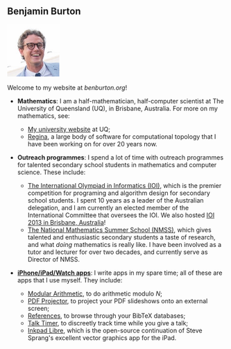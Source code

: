 ## Benjamin Burton

<img src="bab.jpg" width=120 height=120 alt="Head shot">

Welcome to my website at _benburton.org_!

- **Mathematics**:
  I am a half-mathematician, half-computer scientist at The University of Queensland (UQ),
  in Brisbane, Australia. For more on my mathematics, see:
  
  - [My university website](http://www.maths.uq.edu.au/~bab) at UQ;
  - [Regina](https://regina-normal.github.io/), a large body of software for
    computational topology that I have been working on for over 20 years now.
  
- **Outreach programmes**:
  I spend a lot of time with outreach programmes for talented secondary school students
  in mathematics and computer science. These include:
  
  - [The International Olympiad in Informatics (IOI)](http://www.ioinformatics.org/),
    which is the premier competition for programing and algorithm design for secondary school students.
    I spent 10 years as a leader of the Australian delegation,
    and I am currently an elected member of the International Committee that oversees the IOI.
    We also hosted [IOI 2013 in Brisbane, Australia](http://www.ioi2013.org/)!
  - [The National Mathematics Summer School (NMSS)](https://nmss.edu.au/), which gives
    talented and enthusiastic secondary students a taste of research, and what _doing_ mathematics
    is really like. I have been involved as a tutor and lecturer for over two decades,
    and currently serve as Director of NMSS.

- [**iPhone/iPad/Watch apps**](https://sites.google.com/site/appsformaths/):
  I write apps in my spare time; all of these are apps that I use myself.
  They include:

  - [Modular Arithmetic](https://sites.google.com/site/appsformaths/modular-arithmetic/),
    to do arithmetic modulo _N_;
  - [PDF Projector](https://sites.google.com/site/appsformaths/pdf-projector/),
    to project your PDF slideshows onto an external screen;
  - [References](https://sites.google.com/site/appsformaths/references/),
    to browse through your BibTeX databases;
  - [Talk Timer](https://sites.google.com/site/appsformaths/talk-timer/),
    to discreetly track time while you give a talk;
  - [Inkpad Libre](https://github.com/baburton/inkpad/),
    which is the open-source continuation of Steve Sprang's excellent vector graphics app for the iPad.
